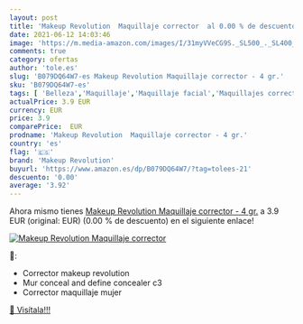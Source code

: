 ```yaml
---
layout: post
title: 'Makeup Revolution  Maquillaje corrector  al 0.00 % de descuento'
date: 2021-06-12 14:03:46
image: 'https://m.media-amazon.com/images/I/31myVVeCG9S._SL500_._SL400_.jpg'
comments: true
category: ofertas
author: 'tole.es'
slug: 'B079DQ64W7-es Makeup Revolution Maquillaje corrector - 4 gr.'
sku: 'B079DQ64W7-es'
tags: [ 'Belleza','Maquillaje','Maquillaje facial','Maquillajes correctores','makeup revolution','maquillaje', ]
actualPrice: 3.9 EUR
currency: EUR
price: 3.9
comparePrice:  EUR
prodname: 'Makeup Revolution  Maquillaje corrector - 4 gr.'
country: 'es'
flag: '🇪🇸'
brand: 'Makeup Revolution'
buyurl: 'https://www.amazon.es/dp/B079DQ64W7/?tag=tolees-21'
descuento: '0.00'
average: '3.92'
---
```


Ahora mismo tienes [Makeup Revolution  Maquillaje corrector - 4 gr.](https://www.amazon.es/dp/B079DQ64W7/?tag=tolees-21) a 3.9 EUR (original:  EUR) (0.00 %  de descuento) en el siguiente enlace!

[![Makeup Revolution  Maquillaje corrector ](https://m.media-amazon.com/images/I/31myVVeCG9S._SL500_._SL400_.jpg)](https://www.amazon.es/dp/B079DQ64W7/?tag=tolees-21)

🔎:

- Corrector makeup revolution
- Mur conceal and define concealer c3
- Corrector maquillaje mujer

[🛒 Visítala!!!](https://www.amazon.es/dp/B079DQ64W7/?tag=tolees-21)
